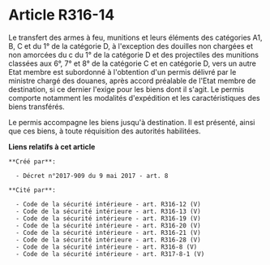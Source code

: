 # Article R316-14

Le transfert des armes à feu, munitions et leurs éléments des catégories A1, B, C et du 1° de la catégorie D, à l'exception
des douilles non chargées et non amorcées du c du 1° de la catégorie D et des projectiles des munitions classées aux 6°, 7°
et 8° de la catégorie C et en catégorie D, vers un autre Etat membre est subordonné à l'obtention d'un permis délivré par le
ministre chargé des douanes, après accord préalable de l'Etat membre de destination, si ce dernier l'exige pour les biens
dont il s'agit. Le permis comporte notamment les modalités d'expédition et les caractéristiques des biens transférés.

Le permis accompagne les biens jusqu'à destination. Il est présenté, ainsi que ces biens, à toute réquisition des autorités
habilitées.

**Liens relatifs à cet article**

	**Créé par**:

	  - Décret n°2017-909 du 9 mai 2017 - art. 8

	**Cité par**:

	  - Code de la sécurité intérieure - art. R316-12 (V)
	  - Code de la sécurité intérieure - art. R316-13 (V)
	  - Code de la sécurité intérieure - art. R316-19 (V)
	  - Code de la sécurité intérieure - art. R316-20 (V)
	  - Code de la sécurité intérieure - art. R316-21 (V)
	  - Code de la sécurité intérieure - art. R316-28 (V)
	  - Code de la sécurité intérieure - art. R316-8 (V)
	  - Code de la sécurité intérieure - art. R317-8-1 (V)
